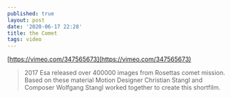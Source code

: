 ```yaml
---
published: true
layout: post
date: '2020-06-17 22:28'
title: the Comet
tags: video 
---
```

[https://vimeo.com/347565673](https://vimeo.com/347565673)

> 2017 Esa released over 400000 images from Rosettas comet mission.
Based on these material Motion Designer Christian Stangl and Composer Wolfgang Stangl worked together to create this shortfilm.
